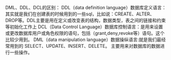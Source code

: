 DML、DDL、DCL的区别：
DDL（data definition language）数据库定义语言：其实就是我们在创建表的时候用到的一些sql，比如说：CREATE、ALTER、DROP等。DDL主要是用在定义或改变表的结构，数据类型，表之间的链接和约束等初始化工作上
DCL（Data Control Language）数据库控制语言：是用来设置或更改数据库用户或角色权限的语句，包括（grant,deny,revoke等）语句。这个比较少用到。
DML（data manipulation language）数据操纵语言:就是我们最经常用到的 SELECT、UPDATE、INSERT、DELETE。 主要用来对数据库的数据进行一些操作。





